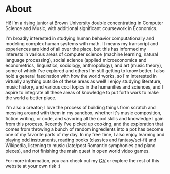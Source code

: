 # About

Hi! I'm a rising junior at Brown University double concentrating in Computer Science and Music, with additional significant coursework in Economics.

I'm broadly interested in studying human behavior computationally and modeling complex human systems with math. It means my transcript and experiences are kind of all over the place, but this has informed my interests in various areas of computer science (machine learning, natural language processing), social science (applied microeconomics and econometrics, linguistics, sociology, anthropology), and art (music theory), some of which I've explored and others I'm still getting to know better. I also hold a general fascination with how the world works, so I'm interested in virtually anything outside of these areas as well! I enjoy studying literature, music history, and various cool topics in the humanities and sciences, and I aspire to integrate all these areas of knowledge to put forth work to make the world a better place.

I'm also a creator; I love the process of building things from scratch and messing around with them in my sandbox, whether it's music composition, fiction writing, or code, and savoring all the cool skills and knowledge I gain from this process. Recently I've picked up cooking, and the exploration that comes from throwing a bunch of random ingredients into a pot has become one of my favorite parts of my day. In my free time, I also enjoy learning and playing [odd instruments](https://www.instagram.com/evotamatone/), reading books (classics and fantasy/sci-fi) and Wikipedia, listening to music (late/post Romantic symphonies and piano pieces), and not finishing the main quest in open world video games.

For more information, you can check out my [CV](https://www.youtube.com/watch?v=dQw4w9WgXcQ) or explore the rest of this website at your own risk :)
